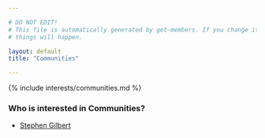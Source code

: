 ```yaml
---

# DO NOT EDIT!
# This file is automatically generated by get-members. If you change it, bad
# things will happen.

layout: default
title: "Communities"

---
```


{% include interests/communities.md %}

### Who is interested in Communities?


* [Stephen Gilbert](/members/stephen-gilbert.html)
